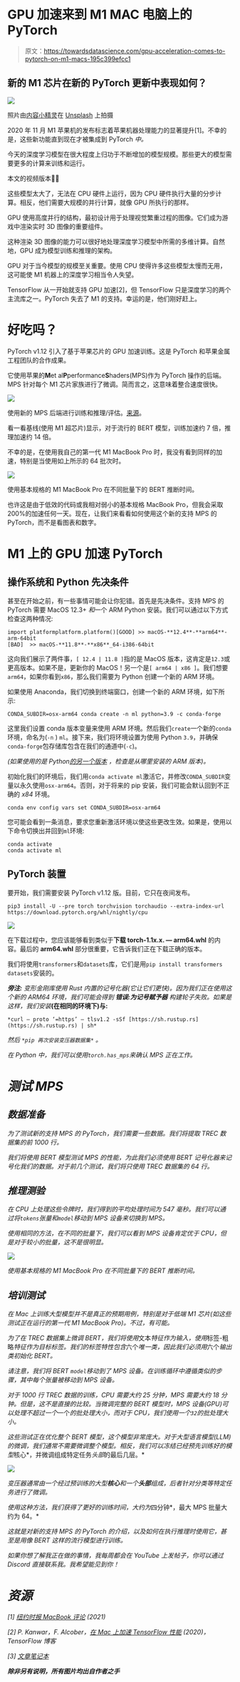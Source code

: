 # GPU 加速来到 M1 MAC 电脑上的 PyTorch

> 原文：<https://towardsdatascience.com/gpu-acceleration-comes-to-pytorch-on-m1-macs-195c399efcc1>

## 新的 M1 芯片在新的 PyTorch 更新中表现如何？

![](img/007b01f81d848b6d48dc63bf87d6b33f.png)

照片由[内容小精灵](https://unsplash.com/@contentpixie?utm_source=medium&utm_medium=referral)在 [Unsplash](https://unsplash.com?utm_source=medium&utm_medium=referral) 上拍摄

2020 年 11 月 M1 苹果机的发布标志着苹果机器处理能力的显著提升[1]。不幸的是，这些新功能直到现在才被集成到 PyTorch *中。*

今天的深度学习模型在很大程度上归功于不断增加的模型规模。那些更大的模型需要更多的计算来训练和运行。

本文的视频版本🙌🏼

这些模型太大了，无法在 CPU 硬件上运行，因为 CPU 硬件执行大量的分步计算。相反，他们需要大规模的并行计算，就像 GPU 所执行的那样。

GPU 使用高度并行的结构，最初设计用于处理视觉繁重过程的图像。它们成为游戏中渲染实时 3D 图像的重要组件。

这种渲染 3D 图像的能力可以很好地处理深度学习模型中所需的多维计算。自然地，GPU 成为模型训练和推理的架构。

GPU 对于当今模型的规模至关重要。使用 CPU 使得许多这些模型太慢而无用，这可能使 M1 机器上的深度学习相当令人失望。

TensorFlow 从一开始就支持 GPU 加速[2]，但 TensorFlow 只是深度学习的两个主流库之一。PyTorch 失去了 M1 的支持。幸运的是，他们刚好赶上。

# 好吃吗？

PyTorch v1.12 引入了基于苹果芯片的 GPU 加速训练。这是 PyTorch 和苹果金属工程团队的合作成果。

它使用苹果的**M**et al**P**performance**S**haders(MPS)作为 PyTorch 操作的后端。MPS 针对每个 M1 芯片家族进行了微调。简而言之，这意味着整合速度很快。

![](img/1024b3fa97464fef17c9701920665ea8.png)

使用新的 MPS 后端进行训练和推理/评估。[来源](https://pytorch.org/blog/introducing-accelerated-pytorch-training-on-mac/)。

看一看基线(使用 M1 超芯片)显示，对于流行的 BERT 模型，训练加速约 7 倍，推理加速约 14 倍。

不幸的是，在使用我自己的第一代 M1 MacBook Pro 时，我没有看到同样的加速，特别是当使用如上所示的 64 批次时。

![](img/99726008ccf3c15b920374541ba0bbde.png)

使用基本规格的 M1 MacBook Pro 在不同批量下的 BERT 推断时间。

也许这是由于低效的代码或我相对弱小的基本规格 MacBook Pro，但我会采取 200%的加速任何一天。现在，让我们来看看如何使用这个新的支持 MPS 的 PyTorch，而不是看图表和数字。

# M1 上的 GPU 加速 PyTorch

## 操作系统和 Python 先决条件

甚至在开始之前，有一些事情可能会让你犯错。首先是先决条件。支持 MPS 的 PyTorch 需要 MacOS 12.3+ *和*一个 ARM Python 安装。我们可以通过以下方式检查这两种情况:

```
import platformplatform.platform()[GOOD] >> macOS-**12.4**-**arm64**-arm-64bit
[BAD]  >> macOS-**11.8**-**x86**_64-i386-64bit
```

这向我们展示了两件事，`[ 12.4 | 11.8 ]`指的是 MacOS 版本，这肯定是`12.3`或更高版本。如果不是，更新你的 MacOS！另一个是`[ arm64 | x86 ]`。我们想要`arm64`，如果你看到`x86`，那么我们需要为 Python 创建一个新的 ARM 环境。

如果使用 Anaconda，我们切换到终端窗口，创建一个新的 ARM 环境，如下所示:

```
CONDA_SUBDIR=osx-arm64 conda create -n ml python=3.9 -c conda-forge
```

这里我们设置 conda 版本变量来使用 ARM 环境。然后我们`create`一个新的`conda`环境，命名为(`-n` ) `ml`。接下来，我们将环境设置为使用 Python `3.9`，并确保`conda-forge`包存储库包含在我们的通道中(`-c`)。

*(如果使用的是 Python*[*的另一个版本*](https://www.python.org/downloads/) *，检查是从哪里安装的 ARM 版本)。*

初始化我们的环境后，我们用`conda activate ml`激活它，并修改`CONDA_SUBDIR`变量以永久使用`osx-arm64`。否则，对于将来的 pip 安装，我们可能会默认回到不正确的 *x84* 环境。

```
conda env config vars set CONDA_SUBDIR=osx-arm64
```

您可能会看到一条消息，要求您重新激活环境以使这些更改生效。如果是，使用以下命令切换出并回到`ml`环境:

```
conda activate
conda activate ml
```

## PyTorch 装置

要开始，我们需要安装 PyTorch v1.12 版。目前，它只在夜间发布。

```
pip3 install -U --pre torch torchvision torchaudio --extra-index-url https://download.pytorch.org/whl/nightly/cpu
```

![](img/d70abc6ac8700a5390608c793e6a15a7.png)

在下载过程中，您应该能够看到类似于**下载 torch-1.1x.x. — arm64.whl** 的内容。最后的 **arm64.whl** 部分很重要，它告诉我们正在下载正确的版本。

我们将使用`transformers`和`datasets`库，它们是用`pip install transformers datasets`安装的。

***旁注:*** *变形金刚库使用 Rust 内置的记号化器(它让它们更快)。因为我们正在使用这个新的 ARM64 环境，我们可能会得到* ***错误:为记号赋予器*** *构建轮子失败。如果是这样，我们安装*[](https://huggingface.co/docs/tokenizers/python/v0.9.4/installation/main.html#installation-from-sources)**(在相同的环境下)与:**

```
*curl — proto ‘=https’ — tlsv1.2 -sSf [https://sh.rustup.rs](https://sh.rustup.rs) | sh*
```

**然后* ` *pip 再次安装变压器数据集* ` *。**

*在 Python 中，我们可以使用`torch.has_mps`来确认 MPS 正在工作。*

# *测试 MPS*

## *数据准备*

*为了测试新的支持 MPS 的 PyTorch，我们需要一些数据。我们将提取 TREC 数据集的前 1000 行。*

*我们将使用 BERT 模型测试 MPS 的性能，为此我们必须使用 BERT 记号化器来记号化我们的数据。对于前几个测试，我们将只使用 TREC 数据集的 64 行。*

## *推理测验*

*在 CPU 上处理这些令牌时，我们得到的平均处理时间为 547 毫秒。我们可以通过将`tokens`张量和`model`移动到 MPS 设备来切换到 MPS。*

*使用相同的方法，在不同的批量下，我们可以看到 MPS 设备肯定优于 CPU，但是对于较小的批量，这不是很明显。*

*![](img/99726008ccf3c15b920374541ba0bbde.png)*

*使用基本规格的 M1 MacBook Pro 在不同批量下的 BERT 推断时间。*

## *培训测试*

*在 Mac 上训练大型模型并不是真正的预期用例，特别是对于低端 M1 芯片(如这些测试正在运行的第一代 M1 MacBook Pro)。不过，*有*可能。*

*为了在 TREC 数据集上微调 BERT，我们将使用*文本*特征作为输入，使用*标签-粗略*特征作为目标标签。我们的标签特性包含*六个*唯一类，因此我们必须用*六个*输出类初始化 BERT。*

*请注意，我们将 BERT `model`移动到了 MPS 设备。在训练循环中遵循类似的步骤，其中每个张量被移动到 MPS 设备。*

*对于 1000 行 TREC 数据的训练，CPU 需要大约 25 分钟，MPS 需要大约 18 分钟。但是，这不是直接的比较。当微调完整的 BERT 模型时，MPS 设备(GPU)可以处理不超过一个*一个*的批处理大小，而对于 CPU，我们使用一个`32`的批处理大小。*

*这些测试正在优化整个 BERT 模型，这个模型非常庞大。对于大型语言模型(LLM)的微调，我们通常不需要微调整个模型。相反，我们可以冻结已经预先训练好的模型*核心*，并微调组成特定任务*头部*的最后几层。*

*![](img/1b44bdd01659d0317343489b94821d4d.png)*

*变压器通常由一个经过预训练的大型**核心**和一个**头部**组成，后者针对分类等特定任务进行了微调。*

*使用这种方法，我们获得了更好的训练时间，大约为*四分钟*，最大 MPS 批量大约为 64。*

*这就是对新的支持 MPS 的 PyTorch 的介绍，以及如何在执行推理时使用它，甚至是用像 BERT 这样的流行模型进行训练。*

*如果你想了解我正在做的事情，我每周都会在 YouTube 上发帖子，你可以通过 Discord 直接联系我。我希望能见到你！*

# *资源*

*[1] [纽约时报 MacBook 评论](https://www.nytimes.com/wirecutter/reviews/best-macbooks/) (2021)*

*[2] P. Kanwar，F. Alcober，[在 Mac 上加速 TensorFlow 性能](https://blog.tensorflow.org/2020/11/accelerating-tensorflow-performance-on-mac.html) (2020)，TensorFlow 博客*

*[3] [文章笔记本](https://github.com/jamescalam/pytorch-mps)*

***除非另有说明，所有图片均出自作者之手***